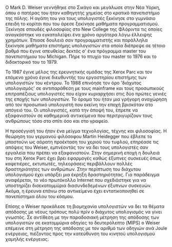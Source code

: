 
Ο Mark D. Weiser γεννήθηκε στο Σικάγο και μεγάλωσε στην Νέα Υόρκη, όπου ο πατέρας του ήταν καθηγητής χημείας στο κρατικό πανεπιστήμιο
της πόλης. Η αγάπη του για τους υπολογιστές ξεκίνησε στο γυμνάσιο επειδή το κορίτσι που του άρεσε ξεκίνησε μαθήματα προγραμματισμού. 
Ξεκίνησε σπουδές φιλοσοφίας στο New College της Φλόριντα τις οποίες αναγκάστηκε να εγκαταλείψει ένα χρόνο αργότερα λόγω έλλειψης χρημάτων.
Έπιασε δουλειά σαν προγραμματιστής και παράλληλα ξεκίνησε μαθήματα επιστήμης υπολογιστών στα οποία διέπρεψε σε τέτοιο βαθμό που έγινε 
απευθείας δεκτός σ' ένα πρόγραμμα master του πανεπιστήμιου του Michigan. Πήρε το πτυχίο του master το 1976 και το διδακτορικό του το 1979.

Το 1987 έγινε μέλος της ερευνητικής ομάδας της Xerox Parc και τον επόμενο χρόνο έγινε διευθυντής του εργαστηρίου επιστήμης των υπολογιστών
του κέντρου. Το 1988 επινόησε τον όρο 'διάχυτος υπολογισμός' σε αντιπαράθεση με τους mainframe και τους προσωπικούς επιτραπέζιους 
υπολογιστές που είχαν κυριαρχήσει στις δύο πρώτες γενιές της εποχής των υπολογιστών. Το όραμα του ήταν μια γρήγορη αναχώρηση από τον 
προσωπικό υπολογιστή που εκείνη την εποχή βρισκόταν στο απόγειό του. Οι υπολογιστές, κατά την άποψή του, έπρεπε να εξαφανιστούν σε 
καθημερινά αντικείμενα που περιτριγυρίζουν τους ανθρώπους τόσο στο σπίτι όσο και στο γραφείο.

Η προσέγγισή του ήταν ένα μείγμα τεχνολογίας, τέχνης και φιλοσοφίας. Η θεώρηση του γερμανού φιλόσοφου Martin Heidegger που έβλεπε το μπαστούνι ως αόρατη προέκταση του χεριού του τυφλού, επηρέασε τις απόψεις του Weiser, εμπνέοντάς τον να δει τους υπολογιστές σαν εργαλεία που πρέπει να εξαφανιστούν. Στην σημερινή εποχή η δουλειά του στη Xerox Parc έχει βρει εφαρμογές καθώς έξυπνες συσκευές όπως καφετιέρες, εκτυπωτές, τηλεοράσεις περιβάλλουν πολλές δραστηριότητες των ανθρώπων. Στην περίπτωση του διάχυτου υπολογισμού έχει υπάρξει μια έκρηξη δραστηριότητας. Για παράδειγμα αναφέρεται, το νέο πρωτόκολλο Internet που σχεδιάστηκε για να υποστηρίζει δισεκατομμύρια διασυνδεδεμένων έξυπνων συσκευών. Ακόμα, η έρευνα επάνω στο αντικείμενο έχει εντατικοποιηθεί σε πανεπίστημια όλου του κόσμου.

Επίσης ο Weiser προκάλεσε τη βιομηχανία υπολογιστών να δει τα θέματα απόδοσης με νέους τρόπους πολύ πρίν ο διάχυτος υπολογισμός να γίνει
γνωστός. Σε αντίθεση με την παραδοσιακή μέτρηση της απόδοσης των υπολογιστών σε εκατομμύρια οδηγίες το δευτερόλεπτο (MIPS) ο Weiser 
επέμεινε στη μέτρηση της απόδοσης με τον αριθμό των οδηγιών ανά Joule ενέργειας, πιέζοντας προς την κατεύθυνση του κινητού υπολογισμού χαμηλής ενέργειας.
